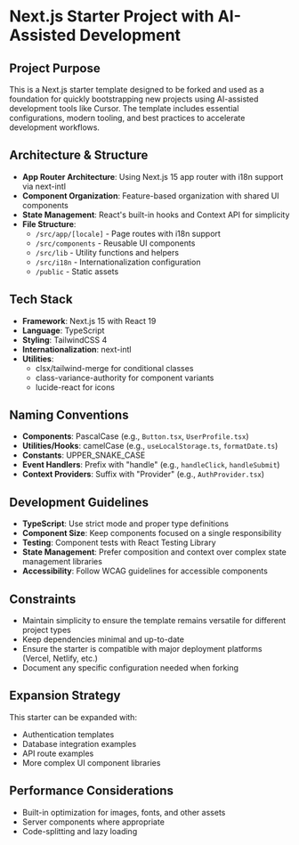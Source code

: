 # Next.js Starter Project with AI-Assisted Development

## Project Purpose
This is a Next.js starter template designed to be forked and used as a foundation for quickly bootstrapping new projects using AI-assisted development tools like Cursor. The template includes essential configurations, modern tooling, and best practices to accelerate development workflows.

## Architecture & Structure
- **App Router Architecture**: Using Next.js 15 app router with i18n support via next-intl
- **Component Organization**: Feature-based organization with shared UI components
- **State Management**: React's built-in hooks and Context API for simplicity
- **File Structure**:
  - `/src/app/[locale]` - Page routes with i18n support
  - `/src/components` - Reusable UI components
  - `/src/lib` - Utility functions and helpers
  - `/src/i18n` - Internationalization configuration
  - `/public` - Static assets

## Tech Stack
- **Framework**: Next.js 15 with React 19
- **Language**: TypeScript
- **Styling**: TailwindCSS 4
- **Internationalization**: next-intl
- **Utilities**: 
  - clsx/tailwind-merge for conditional classes
  - class-variance-authority for component variants
  - lucide-react for icons

## Naming Conventions
- **Components**: PascalCase (e.g., `Button.tsx`, `UserProfile.tsx`)
- **Utilities/Hooks**: camelCase (e.g., `useLocalStorage.ts`, `formatDate.ts`)
- **Constants**: UPPER_SNAKE_CASE
- **Event Handlers**: Prefix with "handle" (e.g., `handleClick`, `handleSubmit`)
- **Context Providers**: Suffix with "Provider" (e.g., `AuthProvider.tsx`)

## Development Guidelines
- **TypeScript**: Use strict mode and proper type definitions
- **Component Size**: Keep components focused on a single responsibility
- **Testing**: Component tests with React Testing Library
- **State Management**: Prefer composition and context over complex state management libraries
- **Accessibility**: Follow WCAG guidelines for accessible components

## Constraints
- Maintain simplicity to ensure the template remains versatile for different project types
- Keep dependencies minimal and up-to-date
- Ensure the starter is compatible with major deployment platforms (Vercel, Netlify, etc.)
- Document any specific configuration needed when forking

## Expansion Strategy
This starter can be expanded with:
- Authentication templates
- Database integration examples
- API route examples
- More complex UI component libraries

## Performance Considerations
- Built-in optimization for images, fonts, and other assets
- Server components where appropriate
- Code-splitting and lazy loading
